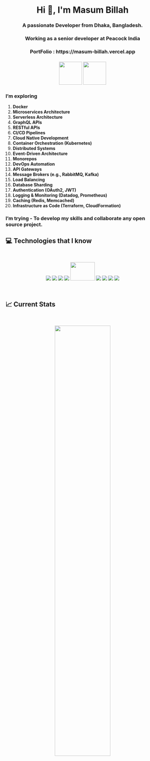 <h1 align="center">Hi 👋, I'm Masum Billah</h1>
<h3 align="center">A passionate Developer from Dhaka, Bangladesh.</h3>
<h3 align="center">Working as a senior developer at Peacock India<h3>
  
<h3 align="center">PortFolio : https://masum-billah.vercel.app <h3>

  <div align="center">
    
[<img height="75" src="https://github.com/mir-hussain/mir-hussain/blob/main/images/icons/Linkedin.png">](https://www.linkedin.com/in/masum-billah-821a0a197/)
[<img height="75" src="https://github.com/mir-hussain/mir-hussain/blob/main/images/icons/Facebook.png">](https://web.facebook.com/masumbillah6584/)
  </div>
  
###  I’m exploring
1. **Docker**  
2. **Microservices Architecture**  
3. **Serverless Architecture**  
4. **GraphQL APIs**  
5. **RESTful APIs**  
6. **CI/CD Pipelines**  
7. **Cloud Native Development**  
8. **Container Orchestration (Kubernetes)**  
9. **Distributed Systems**  
10. **Event-Driven Architecture**  
11. **Monorepos**  
12. **DevOps Automation**  
13. **API Gateways**  
14. **Message Brokers (e.g., RabbitMQ, Kafka)**  
15. **Load Balancing**  
16. **Database Sharding**  
17. **Authentication (OAuth2, JWT)**  
18. **Logging & Monitoring (Datadog, Prometheus)**  
19. **Caching (Redis, Memcached)**  
20. **Infrastructure as Code (Terraform, CloudFormation)**  

###  I’m trying - To develop my skills and collaborate any open source project.

  
  
  ## :computer: Technologies that I know
<br>
<p align="center">
<img src="https://github.com/mir-hussain/mir-hussain/blob/main/images/icons/HTML.png"/>
<img src="https://github.com/mir-hussain/mir-hussain/blob/main/images/icons/css.png"/>

<img src="https://github.com/mir-hussain/mir-hussain/blob/main/images/icons/Bootsrap.png"/>
<img src="https://github.com/mir-hussain/mir-hussain/blob/main/images/icons/tailwind.png"/>
<img src="https://mui.com/static/logo.png" width="80" height="60"/>

<img src="https://github.com/mir-hussain/mir-hussain/blob/main/images/icons/JavaScript.png"/>
<img src="https://github.com/mir-hussain/mir-hussain/blob/main/images/icons/react.png"/>
<img src="https://github.com/mir-hussain/mir-hussain/blob/main/images/icons/express.png"/>
<img src="https://github.com/mir-hussain/mir-hussain/blob/main/images/icons/node.png"/>
</p><br/>
  
  ## :chart_with_upwards_trend: Current Stats

<br />
<p align="center">
  <img width="60%" src="https://github-readme-streak-stats.herokuapp.com/?user=masumbillah360&background=0D1117&sideNums=FFFFFF&sideLabels=9A9A9A&currStreakNum=FB8C00&dates=6E6E6E" />
</p>
  
